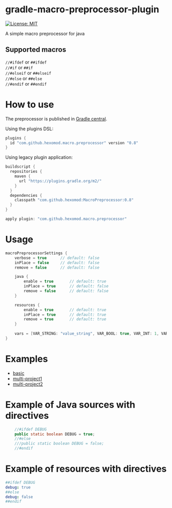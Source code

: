 # gradle-macro-preprocessor-plugin
[![License: MIT](https://img.shields.io/badge/License-MIT-brightgreen.svg?style=flat-square)](https://opensource.org/licenses/MIT)

A simple macro preprocessor for java

## Supported macros

`//#ifdef`      or      `##ifdef`  
`//#if`         or      `##if`  
`//#elseif`     or      `##elseif`  
`//#else`       or      `##else`  
`//#endif`      or      `##endif`  

# How to use

The preprocessor is published in [Gradle central](https://plugins.gradle.org/plugin/com.github.hexomod.macro.preprocessor).

Using the plugins DSL:
```gradle
plugins {
  id "com.github.hexomod.macro.preprocessor" version "0.8"
}
```

Using legacy plugin application:
```gradle
buildscript {
  repositories {
    maven {
      url "https://plugins.gradle.org/m2/"
    }
  }
  dependencies {
    classpath "com.github.hexomod:MacroPreprocessor:0.8"
  }
}

apply plugin: "com.github.hexomod.macro.preprocessor"
```

# Usage

```gradle
macroPreprocessorSettings {
    verbose = true      // default: false
    inPlace = false     // default: false
    remove = false      // default: false

    java {
        enable = true       // default: true
        inPlace = true      // default: false
        remove = false      // default: false
    }

    resources {
        enable = true       // default: true
        inPlace = true      // default: true
        remove = true       // default: true
    }
    
    vars = [VAR_STRING: "value_string", VAR_BOOL: true, VAR_INT: 1, VAR_DOUBLE: 2.0, PROJECT: "Basic", DEBUG: true]
}
```

# Examples

- [basic](samples/basic)
- [multi-project1](samples/multi/projects/project1)
- [multi-project2](samples/multi/projects/project2)


# Example of Java sources with directives

```Java
    //#ifdef DEBUG
    public static boolean DEBUG = true; 
    //#else
    ///public static boolean DEBUG = false; 
    //#endif
```


# Example of resources with directives

```yml
##ifdef DEBUG
debug: true
##else
debug: false
##endif
```